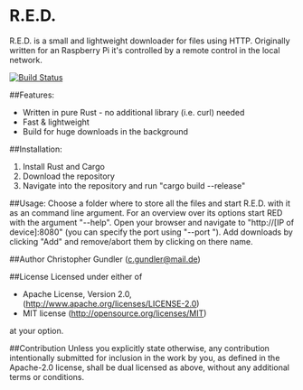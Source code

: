# R.E.D. 
R.E.D. is a small and lightweight downloader for files using HTTP. Originally written for an Raspberry Pi it's controlled by a remote control in the local network.

[![Build Status](https://travis-ci.org/Christopher22/RED.svg?branch=master)](https://travis-ci.org/Christopher22/RED)

##Features:
* Written in pure Rust - no additional library (i.e. curl) needed
* Fast & lightweight
* Build for huge downloads in the background

##Installation:
1. Install Rust and Cargo
2. Download the repository
3. Navigate into the repository and run "cargo build --release"

##Usage:
Choose a folder where to store all the files and start R.E.D. with it as an command line argument. For an overview over its options start RED with the argument "--help". Open your browser and navigate to "http://[IP of device]:8080" (you can specify the port using "--port <port number>"). Add downloads by clicking "Add" and remove/abort them by clicking on there name.

##Author
Christopher Gundler (<c.gundler@mail.de>)

##License
Licensed under either of
 * Apache License, Version 2.0, (http://www.apache.org/licenses/LICENSE-2.0)
 * MIT license (http://opensource.org/licenses/MIT)

at your option.

##Contribution
Unless you explicitly state otherwise, any contribution intentionally submitted
for inclusion in the work by you, as defined in the Apache-2.0 license, shall be dual licensed as above, without any
additional terms or conditions.
